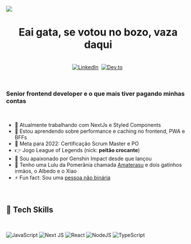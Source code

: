   [![](https://pbs.twimg.com/media/Eak_EoaWAAA1CkU?format=jpg)]() 
<p>
  <h1 align="center"><b>Eai gata, se votou no bozo, vaza daqui</b></h1>
</p>

<p align="center">
<br>
<a href="https://www.linkedin.com/in/lucasfieri"><img src="https://img.shields.io/badge/linkedin-%230077B5.svg?&style=for-the-badge&logo=linkedin&logoColor=white" alt="LinkedIn" /></a>&nbsp;
<a href="https://dev.to/lucasfieri"><img src="https://img.shields.io/badge/dev.to-black.svg?&style=for-the-badge&logo=dev.to&logoColor=white" alt="Dev.to"/></a>&nbsp;

</p>

<br>

<!-- <img align="right" height="170px" alt="GIF" src="./sabrinoca.gif" /> -->

### Senior frontend developer e o que mais tiver pagando minhas contas
<br>

- 🔭 Atualmente trabalhando com NextJs e Styled Components
- 🌱 Estou aprendendo sobre performance e caching no frontend, PWA e BFFs
- 🥅 Meta para 2022: Certificação Scrum Master e PO
- 👉 Jogo League of Legends (nick: <b>peitão crocante</b>)
- 🍄 Sou apaixonado por Genshin Impact desde que lançou
- 🍄 Tenho uma Lulu da Pomerânia chamada [Amaterasu](https://pt.wikipedia.org/wiki/Amaterasu) e dois gatinhos irmãos, o Albedo e o Xiao
- ⚡ Fun fact: Sou uma [pessoa não binária](https://transequality.org/issues/resources/understanding-non-binary-people-how-to-be-respectful-and-supportive)

<br>


## 🌱 Tech Skills  
<br>

![JavaScript](https://img.shields.io/badge/javascript-%23323330.svg?style=for-the-badge&logo=javascript&logoColor=%23F7DF1E)
![Next JS](https://img.shields.io/badge/Next-black?style=for-the-badge&logo=next.js&logoColor=white)
![React](https://img.shields.io/badge/react-%2320232a.svg?style=for-the-badge&logo=react&logoColor=%2361DAFB)
![NodeJS](https://img.shields.io/badge/node.js-6DA55F?style=for-the-badge&logo=node.js&logoColor=white)
![TypeScript](https://img.shields.io/badge/typescript-%23007ACC.svg?style=for-the-badge&logo=typescript&logoColor=white)
